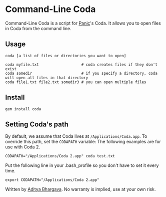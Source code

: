 # Command-Line Coda

Command-Line Coda is a script for [Panic](http://panic.com)'s Coda. It allows you to open files in Coda from the command line.

## Usage

	coda [a list of files or directories you want to open]

	coda myfile.txt                   # coda creates files if they don't exist
	coda somedir                      # if you specify a directory, coda will open all files in that directory
	coda file1.txt file2.txt somedir3 # you can open multiple files

## Install

	gem install coda

## Setting Coda's path

By default, we assume that Coda lives at `/Applications/Coda.app`. To override this path, set the `CODAPATH` variable:
The following examples are for use with Coda 2.

	CODAPATH="/Applications/Coda 2.app" coda test.txt

Put the following line in your .bash_profile so you don't have to set it every time.

	export CODAPATH="/Applications/Coda 2.app"
  
Written by [Aditya Bhargava](http://adit.io). No warranty is implied, use at your own risk.
